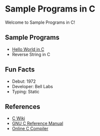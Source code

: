 # Sample Programs in C

Welcome to Sample Programs in C!

## Sample Programs

- [Hello World in C](https://therenegadecoder.com/code/hello-world-in-c/)
- Reverse String in C

## Fun Facts

- Debut: 1972
- Developer: Bell Labs
- Typing: Static

## References

- [C Wiki](https://en.wikipedia.org/wiki/C_(programming_language))
- [GNU C Reference Manual](https://www.gnu.org/software/gnu-c-manual/)
- [Online C Compiler](https://www.onlinegdb.com/online_c_compiler)
